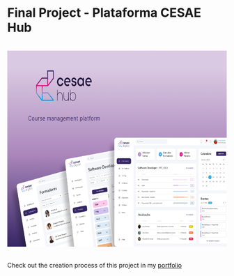 # Final Project - Plataforma CESAE Hub
<br>
<div align="center">
  <img alt="Cesae Hub desktop" height="450" src="./images/Cover(1).png">
</div> 
<div>
  <br>
  <p>Check out the creation process of this project in my <a href="https://link-do-seu-portfolio.com" target="_blank">portfolio</a></p>
</div>

 
